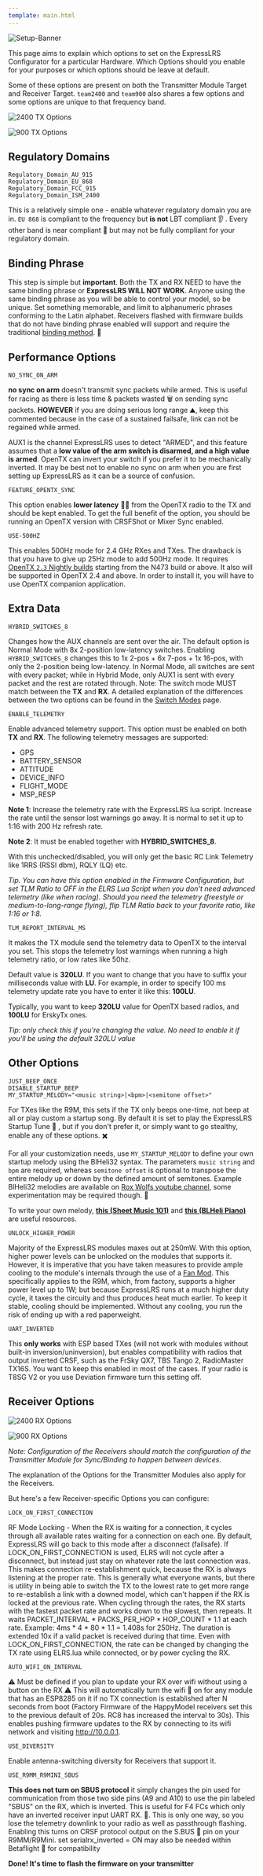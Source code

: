 ```yaml
---
template: main.html
---
```


![Setup-Banner](https://github.com/ExpressLRS/ExpressLRS-Hardware/raw/master/img/quick-start.png)

This page aims to explain which options to set on the ExpressLRS Configurator for a particular Hardware. Which Options should you enable for your purposes or which options should be leave at default.

Some of these options are present on both the Transmitter Module Target and Receiver Target. `team2400` and `team900` also shares a few options and some options are unique to that frequency band.

![2400 TX Options](/assets/images/ConfigurationOptions2400tx.jpg)

![900 TX Options](/assets/images/ConfigurationOptions900tx.jpg)

## Regulatory Domains
```
Regulatory_Domain_AU_915
Regulatory_Domain_EU_868
Regulatory_Domain_FCC_915
Regulatory_Domain_ISM_2400
```
This is a relatively simple one - enable whatever regulatory domain you are in. `EU 868` is compliant to the frequency but **is not** LBT compliant 👂 . Every other band is near compliant 👿  but may not be fully compliant for your regulatory domain. 

## Binding Phrase

This step is simple but **important**. Both the TX and RX NEED to have the same binding phrase or **ExpressLRS WILL NOT WORK**. Anyone using the same binding phrase as you will be able to control your model, so be unique. Set something memorable, and limit to alphanumeric phrases conforming to the Latin alphabet. Receivers flashed with firmware builds that do not have binding phrase enabled will support and require the traditional [binding method](../binding/). 📜 

## Performance Options
```
NO_SYNC_ON_ARM
```
**no sync on arm** doesn't transmit sync packets while armed. This is useful for racing as there is less time & packets wasted 🗑️ on sending sync packets. **HOWEVER** if you are doing serious long range ⛰️, keep this commented because in the case of a sustained failsafe, link can not be regained while armed.

AUX1 is the channel ExpressLRS uses to detect "ARMED", and this feature assumes that a **low value of the arm switch is disarmed, and a high value is armed**. OpenTX can invert your switch if you prefer it to be mechanically inverted. It may be best not to enable no sync on arm when you are first setting up ExpressLRS as it can be a source of confusion.

```
FEATURE_OPENTX_SYNC
```
This option enables **lower latency** 🏃‍♂️ from the OpenTX radio to the TX and should be kept enabled. To get the full benefit of the option, you should be running an OpenTX version with CRSFShot or Mixer Sync enabled.

```
USE-500HZ
```
This enables 500Hz mode for 2.4 GHz RXes and TXes. The drawback is that you have to give up 25Hz mode to add 500Hz mode. It requires [OpenTX `2.3` Nightly builds](https://www.open-tx.org/downloads) starting from the N473 build or above. It also will be supported in OpenTX 2.4 and above. In order to install it, you will have to use OpenTX companion application.

## Extra Data

```
HYBRID_SWITCHES_8
```
Changes how the AUX channels are sent over the air. The default option is Normal Mode with 8x 2-position low-latency switches. Enabling `HYBRID_SWITCHES_8` changes this to 1x 2-pos + 6x 7-pos + 1x 16-pos, with only the 2-position being low-latency. In Normal Mode, all switches are sent with every packet; while in Hybrid Mode, only AUX1 is sent with every packet and the rest are rotated through. Note: The switch mode MUST match between the **TX** and **RX**. A detailed explanation of the differences between the two options can be found in the <a href="/software/switch-config/">Switch Modes</a> page.

```
ENABLE_TELEMETRY
```
Enable advanced telemetry support. This option must be enabled on both **TX** and **RX**. The following telemetry messages are supported:

* GPS
* BATTERY_SENSOR
* ATTITUDE
* DEVICE_INFO
* FLIGHT_MODE
* MSP_RESP

**Note 1**: Increase the telemetry rate with the ExpressLRS lua script. Increase the rate until the sensor lost warnings go away. It is normal to set it up to 1:16 with 200 Hz
refresh rate.

**Note 2**: It must be enabled together with **HYBRID_SWITCHES_8**.

With this unchecked/disabled, you will only get the basic RC Link Telemetry like 1RRS (RSSI dbm), RQLY (LQ) etc.

*Tip. You can have this option enabled in the Firmware Configuration, but set TLM Ratio to OFF in the ELRS Lua Script when you don't need advanced telemetry (like when racing). Should you need the telemetry (freestyle or medium-to-long-range flying), flip TLM Ratio back to your favorite ratio, like 1:16 or 1:8.*

```
TLM_REPORT_INTERVAL_MS
```
It makes the TX module send the telemetry data to OpenTX to the interval you set. This stops the telemetry lost warnings when running a high telemetry ratio, or low rates like 50hz.
     
Default value is **320LU**. If you want to change that you have to suffix your milliseconds value with **LU**. For example, in order to specify 100 ms telemetry update rate you have to enter it like this: **100LU**.

Typically, you want to keep **320LU** value for OpenTX based radios, and **100LU** for ErskyTx ones.

*Tip: only check this if you're changing the value. No need to enable it if you'll be using the default 320LU value*

## Other Options

```
JUST_BEEP_ONCE
DISABLE_STARTUP_BEEP
MY_STARTUP_MELODY="<music string>|<bpm>|<semitone offset>"
```
For TXes like the R9M, this sets if the TX only beeps one-time, not beep at all or play custom a startup song. By default it is set to play the ExpressLRS Startup Tune 🎼 , but if you don't prefer it, or simply want to go stealthy, enable any of these options. ✖️
 
For all your customization needs, use `MY_STARTUP_MELODY` to define your own startup melody using the BlHeli32 syntax. The parameters `music string` and `bpm` are required, whereas `semitone offset` is optional to transpose the entire melody up or down by the defined amount of semitones.
Example BlHeli32 melodies are available on [Rox Wolfs youtube channel](https://www.youtube.com/playlist?list=PL_O0XT_1mZinetucKyuBUvkju8P7DEg-v), some experimentation may be required though. :musical_note:
 
To write your own melody, **[this (Sheet Music 101)](https://github.com/nseidle/AxelF_DoorBell/wiki/How-to-convert-sheet-music-into-an-Arduino-Sketch)** and **[this (BLHeli Piano)](https://dra6n.github.io/blhelikeyboard.github.io/)** are useful resources.

```
UNLOCK_HIGHER_POWER 
```
Majority of the ExpressLRS modules maxes out at 250mW. With this option, higher power levels can be unlocked on the modules that supports it. However, it is imperative that you have taken measures to provide ample cooling to the module's internals through the use of a [Fan Mod](https://github.com/AlessandroAU/ExpressLRS/wiki/R9M-Fan-Mod-Cover). This specifically applies to the R9M, which, from factory, supports a higher power level up to 1W; but because ExpressLRS runs at a much higher duty cycle, it taxes the circuity and thus produces heat much earlier. To keep it stable, cooling should be implemented. Without any cooling, you run the risk of ending up with a red paperweight.

```
UART_INVERTED
```
This **only works** with ESP based TXes (will not work with modules without built-in inversion/uninversion), but enables compatibility with radios that output inverted CRSF, such as the FrSky QX7, TBS Tango 2, RadioMaster TX16S. You want to keep this enabled in most of the cases. If your radio is T8SG V2 or you use Deviation firmware turn this setting off.

## Receiver Options ##

![2400 RX Options](/assets/images/ConfigurationOptions2400rx.jpg)

![900 RX Options](/assets/images/ConfigurationOptions900rx.jpg)

*Note: Configuration of the Receivers should match the configuration of the Transmitter Module for Sync/Binding to happen between devices.*

The explanation of the Options for the Transmitter Modules also apply for the Receivers.

But here's a few Receiver-specific Options you can configure:

```
LOCK_ON_FIRST_CONNECTION
```
RF Mode Locking - When the RX is waiting for a connection, it cycles through all available rates waiting for a connection on each one. By default, ExpressLRS will go back to this mode after a disconnect (failsafe). If LOCK_ON_FIRST_CONNECTION is used, ELRS will not cycle after a disconnect, but instead just stay on whatever rate the last connection was. This makes connection re-establishment quick, because the RX is always listening at the proper rate. This is generally what everyone wants, but there is utility in being able to switch the TX to the lowest rate to get more range to re-establish a link with a downed model, which can't happen if the RX is locked at the previous rate.
When cycling through the rates, the RX starts with the fastest packet rate and works down to the slowest, then repeats. It waits PACKET_INTERVAL * PACKS_PER_HOP * HOP_COUNT * 1.1 at each rate. Example: 4ms * 4 * 80 * 1.1 = 1.408s for 250Hz. The duration is extended 10x if a valid packet is received during that time. Even with LOCK_ON_FIRST_CONNECTION, the rate can be changed by changing the TX rate using ELRS.lua while connected, or by power cycling the RX.

```
AUTO_WIFI_ON_INTERVAL
```
⚠️ Must be defined if you plan to update your RX over wifi without using a button on the RX ⚠️ This will automatically turn the wifi 📶 on for any module that has an ESP8285 on it if no TX connection is established after N seconds from boot (Factory Firmware of the HappyModel receivers set this to the previous default of 20s. RC8 has increased the interval to 30s). This enables pushing firmware updates to the RX by connecting to its wifi network and visiting http://10.0.0.1.

```
USE_DIVERSITY
```
Enable antenna-switching diversity for Receivers that support it.

```
USE_R9MM_R9MINI_SBUS
```
**This does not turn on SBUS protocol** it simply changes the pin used for communication from those two side pins (A9 and A10) to use the pin labeled "SBUS" on the RX, which is inverted. This is useful for F4 FCs which only have an inverted receiver input UART RX. 🔼. This is only one way, so you lose the telemetry downlink to your radio as well as passthrough flashing. Enabling this turns on CRSF protocol output on the S.BUS 🚌 pin on your R9MM/R9Mini. set serialrx_inverted = ON may also be needed within Betaflight 🐝 for compatibility

**Done! It's time to flash the firmware on your transmitter**
